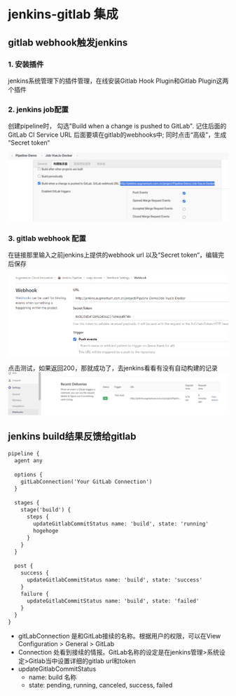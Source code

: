 # jenkins-gitlab 集成

## gitlab webhook触发jenkins

### 1. 安装插件

jenkins系统管理下的插件管理，在线安装Gitlab Hook Plugin和Gitlab Plugin这两个插件

### 2. jenkins job配置

创建pipeline时， 勾选"Build when a change is pushed to GitLab". 记住后面的GitLab CI Service URL 后面要填在gitlab的webhooks中; 同时点击“高级”，生成 “Secret token“

![Jenkins-webhook1](./_images/webhook-1.png)

### 3. gitlab webhook 配置

在链接那里输入之前jenkins上提供的webhook url 以及“Secret token“，编辑完后保存

![Jenkins-webhook2](./_images/webhook-2.png)

点击测试，如果返回200，那就成功了，去jenkins看看有没有自动构建的记录
![Jenkins-webhook3](./_images/webhook-3.png)

## jenkins build结果反馈给gitlab

```
pipeline {
  agent any

  options {
    gitLabConnection('Your GitLab Connection')
  }
 
  stages {
    stage('build') {
      steps {
        updateGitlabCommitStatus name: 'build', state: 'running'
        hogehoge
      }
    }
  }
 
  post {
    success {
      updateGitlabCommitStatus name: 'build', state: 'success'
    }
    failure {
      updateGitlabCommitStatus name: 'build', state: 'failed'
    }
  }
}
```

- gitLabConnection 是和GitLab接续的名称。根据用户的权限，可以在View Configuration > General > GitLab
- Connection 处看到接续的情报。GitLab名称的设定是在jenkins管理>系统设定>Gitlab当中设置详细的gitlab url和token
- updateGitlabCommitStatus
    - name: build 名称
    - state: pending, running, canceled, success, failed 

